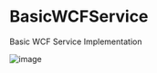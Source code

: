 # BasicWCFService
Basic WCF Service Implementation

![image](https://user-images.githubusercontent.com/35173022/176732680-3914fdc6-aeb6-4421-9cc9-db6aa14db3e9.png)
